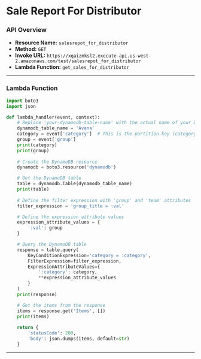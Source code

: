 # Sale Report For Distributor

### API Overview
- **Resource Name:** `salesrepot_for_distributor`
- **Method:** `GET`
- **Invoke URL:** `https://xqaizmksl2.execute-api.us-west-2.amazonaws.com/test/salesrepot_for_distributor`
- **Lambda Function:** `get_sales_for_distributor`

---


### Lambda Function
```python
import boto3
import json

def lambda_handler(event, context):
    # Replace 'your-dynamodb-table-name' with the actual name of your DynamoDB table
    dynamodb_table_name = 'Avana'
    category = event['category']  # This is the partition key (category) value
    group = event['group']
    print(category)
    print(group)
    
    # Create the DynamoDB resource
    dynamodb = boto3.resource('dynamodb')

    # Get the DynamoDB table
    table = dynamodb.Table(dynamodb_table_name)
    print(table)
    
    # Define the filter expression with 'group' and 'team' attributes
    filter_expression = 'group_title = :val'

    # Define the expression attribute values
    expression_attribute_values = {
        ':val': group
    }

    # Query the DynamoDB table
    response = table.query(
        KeyConditionExpression='category = :category',
        FilterExpression=filter_expression,
        ExpressionAttributeValues={
            ':category': category,
            **expression_attribute_values
        }
    )
    print(response)

    # Get the items from the response
    items = response.get('Items', [])
    print(items)
    
    return {
        'statusCode': 200,
        'body': json.dumps(items, default=str)
    }

```

---

